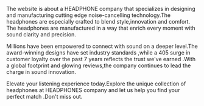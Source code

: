 The website is about a HEADPHONE company that specializes in designing and manufacturing cutting edge noise-cancelling technology.The headphones are especially crafted to blend style,innovation and comfort.
The headphones are manufactured in a way that enrich every moment with sound clarity and precision.


Millions have been empowered to connect with sound on a deeper level.The award-winning designs have set industry standards ,while a 405 surge in customer loyalty over the past 7 years reflects the trust we've earned .With a global footprint and glowing reviews,the company continues to lead the charge in sound innovation.

Elevate your listening experience today.Explore the unique collection of headphones at HEADPHONES company and let us help you find your perfect match .Don't miss out.